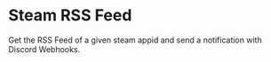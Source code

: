 # Steam RSS Feed
 Get the RSS Feed of a given steam appid and send a notification with Discord Webhooks.
